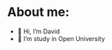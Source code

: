 # About me:
- 👋 Hi, I’m David
- 👀 I’m study in Open University

<!---
ace-sparks/ace-sparks is a ✨ special ✨ repository because its `README.md` (this file) appears on your GitHub profile.
You can click the Preview link to take a look at your changes.
--->
